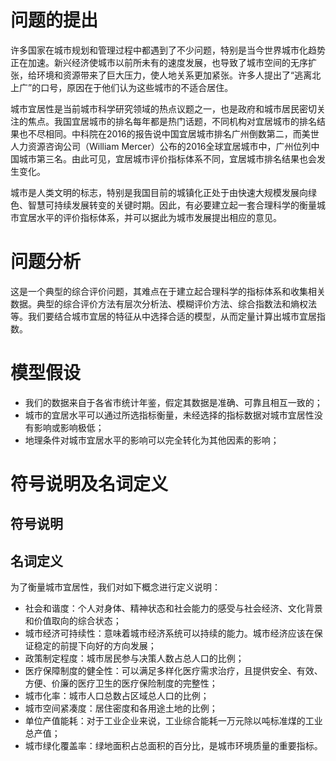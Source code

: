 # 问题的提出
许多国家在城市规划和管理过程中都遇到了不少问题，特别是当今世界城市化趋势正在加速。新兴经济使城市以前所未有的速度发展，也导致了城市空间的无序扩张，给环境和资源带来了巨大压力，使人地关系更加紧张。许多人提出了“逃离北上广”的口号，原因在于他们认为这些城市的不适合居住。

城市宜居性是当前城市科学研究领域的热点议题之一，也是政府和城市居民密切关注的焦点。我国宜居城市的排名每年都是热门话题，不同机构对宜居城市的排名结果也不尽相同。中科院在2016的报告说中国宜居城市排名广州倒数第二，而美世人力资源咨询公司（William Mercer）公布的2016全球宜居城市中，广州位列中国城市第三名。由此可见，宜居城市评价指标体系不同，宜居城市排名结果也会发生变化。

城市是人类文明的标志，特别是我国目前的城镇化正处于由快速大规模发展向绿色、智慧可持续发展转变的关键时期。因此，有必要建立起一套合理科学的衡量城市宜居水平的评价指标体系，并可以据此为城市发展提出相应的意见。

# 问题分析
这是一个典型的综合评价问题，其难点在于建立起合理科学的指标体系和收集相关数据。典型的综合评价方法有层次分析法、模糊评价方法、综合指数法和熵权法等。我们要结合城市宜居的特征从中选择合适的模型，从而定量计算出城市宜居指数。

# 模型假设
 - 我们的数据来自于各省市统计年鉴，假定其数据是准确、可靠且相互一致的；
 - 城市的宜居水平可以通过所选指标衡量，未经选择的指标数据对城市宜居性没有影响或影响极低；
 - 地理条件对城市宜居水平的影响可以完全转化为其他因素的影响；
 
 # 符号说明及名词定义
 ## 符号说明
 
 ## 名词定义
 为了衡量城市宜居性，我们对如下概念进行定义说明：
 - 社会和谐度：个人对身体、精神状态和社会能力的感受与社会经济、文化背景和价值取向的综合状态；
 - 城市经济可持续性：意味着城市经济系统可以持续的能力。城市经济应该在保证稳定的前提下向好的方向发展；
 - 政策制定程度：城市居民参与决策人数占总人口的比例；
 - 医疗保障制度的健全性：可以满足多样化医疗需求治疗，且提供安全、有效、方便、价廉的医疗卫生的医疗保险制度的完整性；
 - 城市化率：城市人口总数占区域总人口的比例；
 - 城市空间紧凑度：居住密度和各用途土地的比例；
 - 单位产值能耗：对于工业企业来说，工业综合能耗一万元除以吨标准煤的工业总产值；
 - 城市绿化覆盖率：绿地面积占总面积的百分比，是城市环境质量的重要指标。
